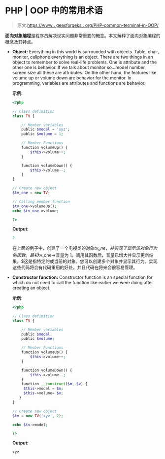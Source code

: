 # PHP | OOP 中的常用术语

> 原文:[https://www . geesforgeks . org/PHP-common-terminal-in-OOP/](https://www.geeksforgeeks.org/php-common-terminology-in-oop/)

**面向对象编程**是程序员解决现实问题非常重要的概念。本文解释了面向对象编程的概念及其特点。

*   **Object:** Everything in this world is surrounded with objects. Table, chair, monitor, cellphone everything is an object. There are two things in an object to remember to solve real-life problems. One is attribute and the other one is behavior. If we talk about monitor so…model number, screen size all these are attributes. On the other hand, the features like volume up or volume down are behavior for the monitor. In programming, variables are attributes and functions are behavior.

    **示例:**

    ```php
    <?php 

    // Class definition
    class TV {

        // Member variables
        public $model = 'xyz';
        public $volume = 1;

        // Member Functions
        function volumeUp() {
            $this->volume++;
        }

        function volumeDown() {
            $this->volume--;
        }
    }

    // Create new object
    $tv_one = new TV;

    // Calling member function
    $tv_one->volumeUp();
    echo $tv_one->volume;

    ?>
    ```

    **Output:**

    ```php
    2

    ```

    在上面的例子中，创建了一个电视类的对象$tv_one，并实现了显示该对象行为的函数。最初$tv_one->音量为 1。调用其函数后，音量已增大并显示更新结果。$这是指特定的或当前的对象。您可以创建多个对象并显示其行为。实现这些代码将会有代码重用的好处，并且代码在将来会很容易管理。

*   **Constructor function:** Constructor function is an special function for which do not need to call the function like earlier we were doing after creating an object.

    **示例:**

    ```php
    <?php 

    // Class definition
    class TV {

        // Member variables
        public $model;
        public $volume;

        // Member Functions
        function volumeUp() {
            $this->volume++;
        }

        function volumeDown() {
            $this->volume--;
        }
        function __construct($m, $v) {
         $this->model = $m; 
         $this->volume= $v;
       }
    }

    // Create new object
    $tv = new TV('xyz', 2);

    echo $tv->model;

    ?>
    ```

    **Output:**

    ```php
    xyz

    ```